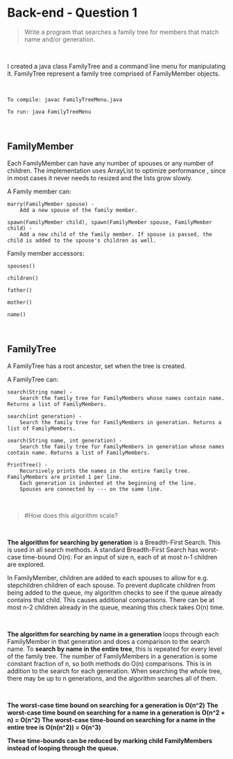 Back-end - Question 1
=====================
>Write a program that searches a family tree for members that match name and/or generation. 

<br />

I created a java class FamilyTree and a command line menu for manipulating it. FamilyTree represent a family tree comprised of FamilyMember objects.

<br />

    To compile: javac FamilyTreeMenu.java

    To run: java FamilyTreeMenu

<br />

FamilyMember
------------

Each FamilyMember can have any number of spouses or any number of children. The implementation uses ArrayList to optimize performance , since in most cases it never needs to resized and the lists grow slowly.

A Family member can:

    marry(FamilyMember spouse) - 
        Add a new spouse of the family member.
    
    spawn(FamilyMember child), spawn(FamilyMember spouse, FamilyMember child) - 
        Add a new child of the family member. If spouse is passed, the child is added to the spouse's children as well.

Family member accessors:

    spouses()
    
    children()
    
    father()
    
    mother()
    
    name()

<br />

FamilyTree
----------

A FamilyTree has a root ancestor, set when the tree is created.

A FamilyTree can:
    
    search(String name) -
        Search the family tree for FamilyMembers whose names contain name. Returns a list of FamilyMembers.
    
    search(int generation) -
        Search the family tree for FamilyMembers in generation. Returns a list of FamilyMembers.
    
    search(String name, int generation) -
        Search the family tree for FamilyMembers in generation whose names contain name. Returns a list of FamilyMembers.
        
    PrintTree() -
        Recursively prints the names in the entire family tree. FamilyMembers are printed 1 per line. 
        Each generation is indented at the beginning of the line.
        Spouses are connected by --- on the same line.

<br />

>#How does this algorithm scale?

<br />

**The algorithm for searching by generation** is a Breadth-First Search. This is used in all search methods.
A standard Breadth-First Search has worst-case time-bound O(n). For an input of size n, each of at most n-1 children are explored. 


In FamilyMember, children are added to each spouses to allow for e.g. stepchildren children of each spouse. To prevent duplicate children from being added to the queue, my algorithm checks to see if the queue already contains that child. This causes additional comparisons. There can be at most n-2 children already in the queue, meaning this check takes O(n) time.


<br />

**The algorithm for searching by name in a generation** loops through each FamilyMember in that generation and does a comparison to the search name. To **search by name in the entire tree**, this is repeated for every level of the family tree. The number of FamilyMembers in a generation is some constant fraction of n, so both methods do O(n) comparisons. This is in addition to the search for each generation. When searching the whole tree, there may be up to n generations, and the algorithm searches all of them.

<br />

**The worst-case time bound on searching for a generation is O(n^2)**
**The worst-case time bound on searching for a name in a generation is O(n^2 + n) = O(n^2)**
**The worst-case time-bound on searching for a name in the entire tree is O(n(n^2)) = O(n^3)**

**These time-bounds can be reduced by marking child FamilyMembers instead of looping through the queue.**

<br />